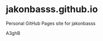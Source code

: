 # jakonbasss.github.io
Personal GitHub Pages site for jakonbasss

































A3ghB
